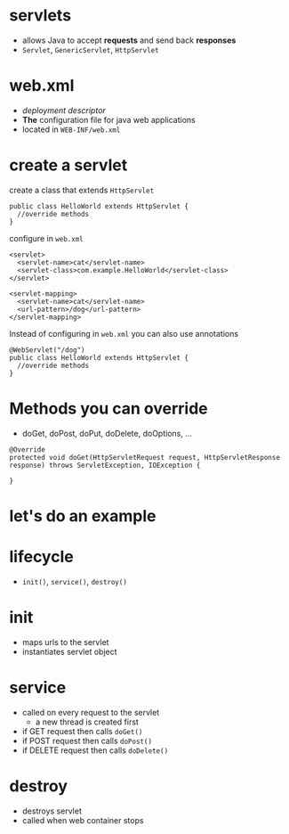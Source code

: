 # servlets
* allows Java to accept **requests** and send back **responses**
* `Servlet`, `GenericServlet`, `HttpServlet`

# web.xml
* *deployment descriptor*
* **The** configuration file for java web applications
* located in `WEB-INF/web.xml`

# create a servlet

create a class that extends `HttpServlet`

```
public class HelloWorld extends HttpServlet {
  //override methods
}
```

configure in `web.xml`

```
<servlet>
  <servlet-name>cat</servlet-name>
  <servlet-class>com.example.HelloWorld</servlet-class>
</servlet>

<servlet-mapping>
  <servlet-name>cat</servlet-name>
  <url-pattern>/dog</url-pattern>
</servlet-mapping>
```

Instead of configuring in `web.xml` you can also use annotations

```
@WebServlet("/dog")
public class HelloWorld extends HttpServlet {
  //override methods
}
```

# Methods you can override
* doGet, doPost, doPut, doDelete, doOptions, ...

```
@Override
protected void doGet(HttpServletRequest request, HttpServletResponse response) throws ServletException, IOException {

}

```

# let's do an example

# lifecycle
* `init()`, `service()`, `destroy()`

# init
* maps urls to the servlet
* instantiates servlet object

# service
* called on every request to the servlet
  * a new thread is created first
* if GET request then calls `doGet()`
* if POST request then calls `doPost()`
* if DELETE request then calls `doDelete()`

# destroy
* destroys servlet
* called when web container stops
